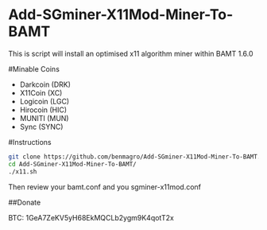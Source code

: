 Add-SGminer-X11Mod-Miner-To-BAMT
========================

This is script will install an optimised x11 algorithm miner within BAMT 1.6.0

#Minable Coins

- Darkcoin (DRK)
- X11Coin (XC)
- Logicoin (LGC)
- Hirocoin (HIC)
- MUNITI (MUN)
- Sync (SYNC)

#Instructions

```bash
git clone https://github.com/benmagro/Add-SGminer-X11Mod-Miner-To-BAMT.git
cd Add-SGminer-X11Mod-Miner-To-BAMT/
./x11.sh
```

Then review your bamt.conf and you sgminer-x11mod.conf

##Donate

BTC: 1GeA7ZeKV5yH68EkMQCLb2ygm9K4qotT2x
